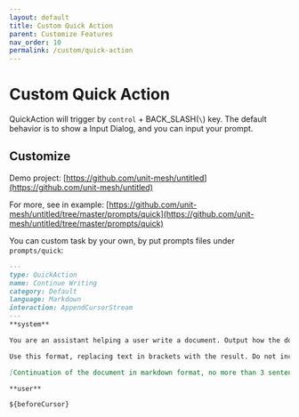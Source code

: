 ```yaml
---
layout: default
title: Custom Quick Action
parent: Customize Features
nav_order: 10
permalink: /custom/quick-action
---
```


# Custom Quick Action

QuickAction will trigger by `control` + BACK_SLASH(`\`) key. The default behavior is to show a Input Dialog, and you can
input your prompt.

## Customize

Demo project: [https://github.com/unit-mesh/untitled](https://github.com/unit-mesh/untitled)

For more, see in example: [https://github.com/unit-mesh/untitled/tree/master/prompts/quick](https://github.com/unit-mesh/untitled/tree/master/prompts/quick)

You can custom task by your own, by put prompts files under `prompts/quick`:

```markdown
---
type: QuickAction
name: Continue Writing
category: Default
language: Markdown
interaction: AppendCursorStream
---
**system**

You are an assistant helping a user write a document. Output how the document continues, no more than 3 sentences. Output in markdown format. Do not use links.

Use this format, replacing text in brackets with the result. Do not include the brackets in the output:

[Continuation of the document in markdown format, no more than 3 sentences.]

**user**

${beforeCursor}
```
